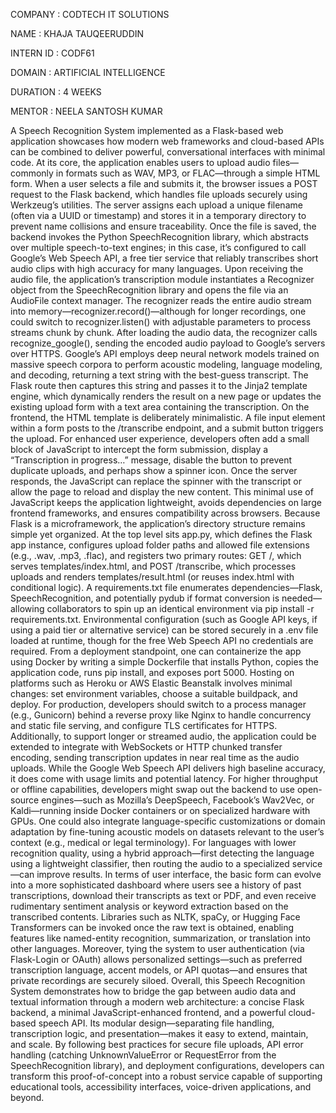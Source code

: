 COMPANY : CODTECH IT SOLUTIONS

NAME : KHAJA TAUQEERUDDIN

INTERN ID : CODF61

DOMAIN : ARTIFICIAL INTELLIGENCE

DURATION : 4 WEEKS

MENTOR : NEELA SANTOSH KUMAR

A Speech Recognition System implemented as a Flask-based web application showcases how modern web frameworks and cloud-based APIs can be combined to deliver powerful, conversational interfaces with minimal code. At its core, the application enables users to upload audio files—commonly in formats such as WAV, MP3, or FLAC—through a simple HTML form. When a user selects a file and submits it, the browser issues a POST request to the Flask backend, which handles file uploads securely using Werkzeug’s utilities. The server assigns each upload a unique filename (often via a UUID or timestamp) and stores it in a temporary directory to prevent name collisions and ensure traceability. Once the file is saved, the backend invokes the Python SpeechRecognition library, which abstracts over multiple speech-to-text engines; in this case, it’s configured to call Google’s Web Speech API, a free tier service that reliably transcribes short audio clips with high accuracy for many languages.
Upon receiving the audio file, the application’s transcription module instantiates a Recognizer object from the SpeechRecognition library and opens the file via an AudioFile context manager. The recognizer reads the entire audio stream into memory—recognizer.record()—although for longer recordings, one could switch to recognizer.listen() with adjustable parameters to process streams chunk by chunk. After loading the audio data, the recognizer calls recognize_google(), sending the encoded audio payload to Google’s servers over HTTPS. Google’s API employs deep neural network models trained on massive speech corpora to perform acoustic modeling, language modeling, and decoding, returning a text string with the best-guess transcript. The Flask route then captures this string and passes it to the Jinja2 template engine, which dynamically renders the result on a new page or updates the existing upload form with a text area containing the transcription.
On the frontend, the HTML template is deliberately minimalistic. A file input element within a form posts to the /transcribe endpoint, and a submit button triggers the upload. For enhanced user experience, developers often add a small block of JavaScript to intercept the form submission, display a “Transcription in progress…” message, disable the button to prevent duplicate uploads, and perhaps show a spinner icon. Once the server responds, the JavaScript can replace the spinner with the transcript or allow the page to reload and display the new content. This minimal use of JavaScript keeps the application lightweight, avoids dependencies on large frontend frameworks, and ensures compatibility across browsers.
Because Flask is a microframework, the application’s directory structure remains simple yet organized. At the top level sits app.py, which defines the Flask app instance, configures upload folder paths and allowed file extensions (e.g., .wav, .mp3, .flac), and registers two primary routes: GET /, which serves templates/index.html, and POST /transcribe, which processes uploads and renders templates/result.html (or reuses index.html with conditional logic). A requirements.txt file enumerates dependencies—Flask, SpeechRecognition, and potentially pydub if format conversion is needed—allowing collaborators to spin up an identical environment via pip install -r requirements.txt. Environmental configuration (such as Google API keys, if using a paid tier or alternative service) can be stored securely in a .env file loaded at runtime, though for the free Web Speech API no credentials are required.
From a deployment standpoint, one can containerize the app using Docker by writing a simple Dockerfile that installs Python, copies the application code, runs pip install, and exposes port 5000. Hosting on platforms such as Heroku or AWS Elastic Beanstalk involves minimal changes: set environment variables, choose a suitable buildpack, and deploy. For production, developers should switch to a process manager (e.g., Gunicorn) behind a reverse proxy like Nginx to handle concurrency and static file serving, and configure TLS certificates for HTTPS. Additionally, to support longer or streamed audio, the application could be extended to integrate with WebSockets or HTTP chunked transfer encoding, sending transcription updates in near real time as the audio uploads.
While the Google Web Speech API delivers high baseline accuracy, it does come with usage limits and potential latency. For higher throughput or offline capabilities, developers might swap out the backend to use open-source engines—such as Mozilla’s DeepSpeech, Facebook’s Wav2Vec, or Kaldi—running inside Docker containers or on specialized hardware with GPUs. One could also integrate language-specific customizations or domain adaptation by fine-tuning acoustic models on datasets relevant to the user’s context (e.g., medical or legal terminology). For languages with lower recognition quality, using a hybrid approach—first detecting the language using a lightweight classifier, then routing the audio to a specialized service—can improve results.
In terms of user interface, the basic form can evolve into a more sophisticated dashboard where users see a history of past transcriptions, download their transcripts as text or PDF, and even receive rudimentary sentiment analysis or keyword extraction based on the transcribed contents. Libraries such as NLTK, spaCy, or Hugging Face Transformers can be invoked once the raw text is obtained, enabling features like named-entity recognition, summarization, or translation into other languages. Moreover, tying the system to user authentication (via Flask-Login or OAuth) allows personalized settings—such as preferred transcription language, accent models, or API quotas—and ensures that private recordings are securely siloed.
Overall, this Speech Recognition System demonstrates how to bridge the gap between audio data and textual information through a modern web architecture: a concise Flask backend, a minimal JavaScript-enhanced frontend, and a powerful cloud-based speech API. Its modular design—separating file handling, transcription logic, and presentation—makes it easy to extend, maintain, and scale. By following best practices for secure file uploads, API error handling (catching UnknownValueError or RequestError from the SpeechRecognition library), and deployment configurations, developers can transform this proof-of-concept into a robust service capable of supporting educational tools, accessibility interfaces, voice-driven applications, and beyond.
